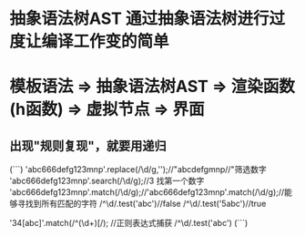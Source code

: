 # 抽象语法树AST 通过抽象语法树进行过度让编译工作变的简单
# 模板语法 => 抽象语法树AST => 渲染函数(h函数) => 虚拟节点 => 界面
## 出现"规则复现"，就要用递归

(```)
  'abc666defg123mnp'.replace(/\d/g,'');//"abcdefgmnp//"筛选数字
  'abc666defg123mnp'.search(/\d/g);//3 找第一个数字
  'abc666defg123mnp'.match(/\d/g);//'abc666defg123mnp'.match(/\d/g);//能够寻找到所有匹配的字符
  /^\d/.test('abc')//false  /^\d/.test('5abc')//true

  '34[abc]'.match(/^(\d+)\[/);   //正则表达式捕获 /^\d/.test('abc')
(```)